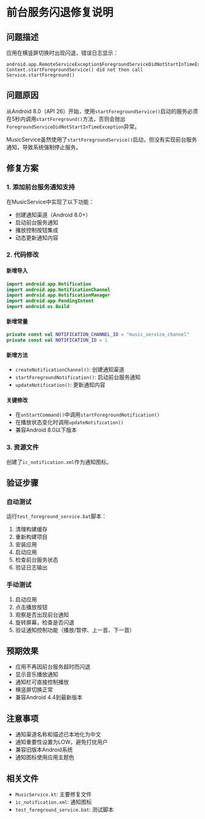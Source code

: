 # 前台服务闪退修复说明

## 问题描述
应用在横竖屏切换时出现闪退，错误日志显示：
```
android.app.RemoteServiceException$ForegroundServiceDidNotStartInTimeException: 
Context.startForegroundService() did not then call Service.startForeground()
```

## 问题原因
从Android 8.0（API 26）开始，使用`startForegroundService()`启动的服务必须在5秒内调用`startForeground()`方法，否则会抛出`ForegroundServiceDidNotStartInTimeException`异常。

MusicService虽然使用了`startForegroundService()`启动，但没有实现前台服务通知，导致系统强制停止服务。

## 修复方案

### 1. 添加前台服务通知支持
在MusicService中实现了以下功能：
- 创建通知渠道（Android 8.0+）
- 启动前台服务通知
- 播放控制按钮集成
- 动态更新通知内容

### 2. 代码修改

#### 新增导入
```kotlin
import android.app.Notification
import android.app.NotificationChannel
import android.app.NotificationManager
import android.app.PendingIntent
import android.os.Build
```

#### 新增常量
```kotlin
private const val NOTIFICATION_CHANNEL_ID = "music_service_channel"
private const val NOTIFICATION_ID = 1
```

#### 新增方法
- `createNotificationChannel()`: 创建通知渠道
- `startForegroundNotification()`: 启动前台服务通知
- `updateNotification()`: 更新通知内容

#### 关键修改
- 在`onStartCommand()`中调用`startForegroundNotification()`
- 在播放状态变化时调用`updateNotification()`
- 兼容Android 8.0以下版本

### 3. 资源文件
创建了`ic_notification.xml`作为通知图标。

## 验证步骤

### 自动测试
运行`test_foreground_service.bat`脚本：
1. 清理构建缓存
2. 重新构建项目
3. 安装应用
4. 启动应用
5. 检查前台服务状态
6. 验证日志输出

### 手动测试
1. 启动应用
2. 点击播放按钮
3. 观察是否出现前台通知
4. 旋转屏幕，检查是否闪退
5. 验证通知控制功能（播放/暂停、上一首、下一首）

## 预期效果
- 应用不再因前台服务超时而闪退
- 显示音乐播放通知
- 通知栏可直接控制播放
- 横竖屏切换正常
- 兼容Android 4.4到最新版本

## 注意事项
- 通知渠道名称和描述已本地化为中文
- 通知重要性设置为LOW，避免打扰用户
- 兼容旧版本Android系统
- 通知图标使用应用主题色

## 相关文件
- `MusicService.kt`: 主要修复文件
- `ic_notification.xml`: 通知图标
- `test_foreground_service.bat`: 测试脚本